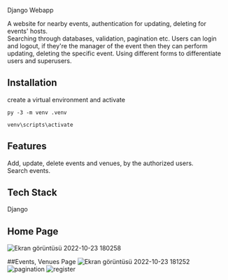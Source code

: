 
Django Webapp

A website for nearby events, authentication for updating, deleting for events' hosts. <br/> Searching through databases, validation, pagination etc.
Users can login and logout, if they're the manager of the event then they can perform updating, deleting the specific event.
Using different forms to differentiate users and superusers.


## Installation

create a virtual environment and activate

    py -3 -m venv .venv

    venv\scripts\activate


## Features

Add, update, delete events and venues, by the authorized users. <br/>
Search events.
## Tech Stack
Django

## Home Page
![Ekran görüntüsü 2022-10-23 180258](https://user-images.githubusercontent.com/96862833/197399937-40de19d5-66c4-4d2c-a573-b25ead5325b9.png)

##Events, Venues Page
![Ekran görüntüsü 2022-10-23 181252](https://user-images.githubusercontent.com/96862833/197400167-06e47ce7-38a0-46c4-94dc-2525e8e0f9bf.png)
![pagination](https://user-images.githubusercontent.com/96862833/197400169-ae80baac-bb9f-459c-ac73-c173de362ead.png)
![register](https://user-images.githubusercontent.com/96862833/197400172-2378b141-c134-4a8f-ab9c-d7d3acc68512.png)
